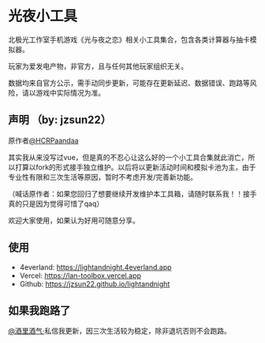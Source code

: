 # 光夜小工具
北极光工作室手机游戏《光与夜之恋》相关小工具集合，包含各类计算器与抽卡模拟器。

玩家为爱发电产物，非官方，且与任何其他玩家组织无关。

数据均来自官方公示，需手动同步更新，可能存在更新延迟、数据错误、跑路等风险，请以游戏中实际情况为准。

## 声明 （by: jzsun22）
原作者[@HCRPaandaa](https://weibo.com/paandaa)

其实我从来没写过vue，但是真的不忍心让这么好的一个小工具合集就此消亡，所以打算以fork的形式接手独立维护。以后将以更新活动时间和模拟卡池为主，由于专业性有限和三次生活等原因，暂时不考虑开发/完善新功能。

（喊话原作者：如果您回归了想要继续开发维护本工具箱，请随时联系我！！接手真的只是因为觉得可惜了qaq）

欢迎大家使用，如果认为好用可随意分享。

## 使用
* 4everland: https://lightandnight.4everland.app
* Vercel: https://lan-toolbox.vercel.app
* Github: https://jzsun22.github.io/lightandnight

## 如果我跑路了
[@酒里酒气·](https://weibo.com/loveforev2r)私信我更新，因三次生活较为稳定，除非退坑否则不会跑路。
